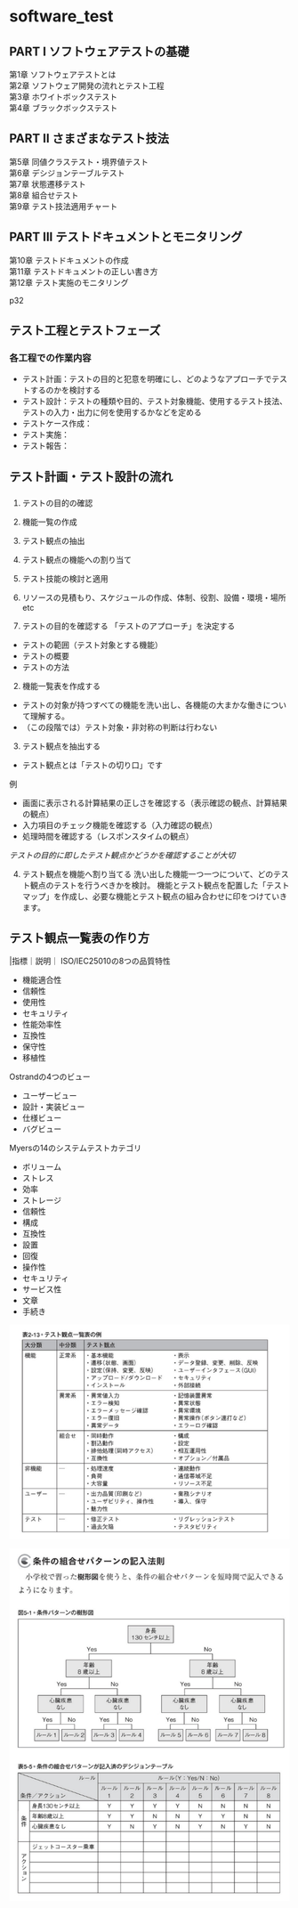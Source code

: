 # software_test

## PART I ソフトウェアテストの基礎  
第1章 ソフトウェアテストとは  
第2章 ソフトウェア開発の流れとテスト工程  
第3章 ホワイトボックステスト  
第4章 ブラックボックステスト  

## PART II さまざまなテスト技法  
第5章 同値クラステスト・境界値テスト  
第6章 デシジョンテーブルテスト  
第7章 状態遷移テスト  
第8章 組合せテスト  
第9章 テスト技法適用チャート  

## PART III テストドキュメントとモニタリング  
第10章 テストドキュメントの作成  
第11章 テストドキュメントの正しい書き方  
第12章 テスト実施のモニタリング  



p32  
## テスト工程とテストフェーズ
### 各工程での作業内容

- テスト計画：テストの目的と犯意を明確にし、どのようなアプローチでテストするのかを検討する
- テスト設計：テストの種類や目的、テスト対象機能、使用するテスト技法、テストの入力・出力に何を使用するかなどを定める
- テストケース作成：
- テスト実施：
- テスト報告：

## テスト計画・テスト設計の流れ
### 
1. テストの目的の確認
2. 機能一覧の作成
3. テスト観点の抽出
4. テスト観点の機能への割り当て
5. テスト技能の検討と適用
6. リソースの見積もり、スケジュールの作成、体制、役割、設備・環境・場所etc

1. テストの目的を確認する
「テストのアプローチ」を決定する  
- テストの範囲（テスト対象とする機能）
- テストの概要
- テストの方法

2. 機能一覧表を作成する
- テストの対象が持つすべての機能を洗い出し、各機能の大まかな働きについて理解する。
- （この段階では）テスト対象・非対称の判断は行わない

3. テスト観点を抽出する
- テスト観点とは「テストの切り口」です

例
- 画面に表示される計算結果の正しさを確認する（表示確認の観点、計算結果の観点）
- 入力項目のチェック機能を確認する（入力確認の観点）
- 処理時間を確認する（レスポンスタイムの観点）

*テストの目的に即したテスト観点かどうかを確認することが大切*  

4. テスト観点を機能へ割り当てる
洗い出した機能一つ一つについて、どのテスト観点のテストを行うべきかを検討。
機能とテスト観点を配置した「テストマップ」を作成し、必要な機能とテスト観点の組み合わせに印をつけていきます。



## テスト観点一覧表の作り方

|指標｜説明｜
ISO/IEC25010の8つの品質特性
- 機能適合性
- 信頼性
- 使用性
- セキュリティ
- 性能効率性
- 互換性
- 保守性
- 移植性

Ostrandの4つのビュー
- ユーザービュー
- 設計・実装ビュー
- 仕様ビュー
- バグビュー

Myersの14のシステムテストカテゴリ
- ボリューム
- ストレス
- 効率
- ストレージ
- 信頼性
- 構成
- 互換性
- 設置
- 回復
- 操作性
- セキュリティ
- サービス性
- 文章
- 手続き


![テスト観点一覧表：例](https://github.com/miyawaki0225/software_test/blob/main/%E3%83%86%E3%82%B9%E3%83%88%E8%A6%B3%E7%82%B9%E4%B8%80%E8%A6%A7%E8%A1%A8.png)

![デシジョンテーブル：例](https://github.com/miyawaki0225/software_test/blob/main/%E3%83%87%E3%82%B7%E3%82%B8%E3%83%A7%E3%83%B3%E3%83%86%E3%83%BC%E3%83%96%E3%83%AB.png)


